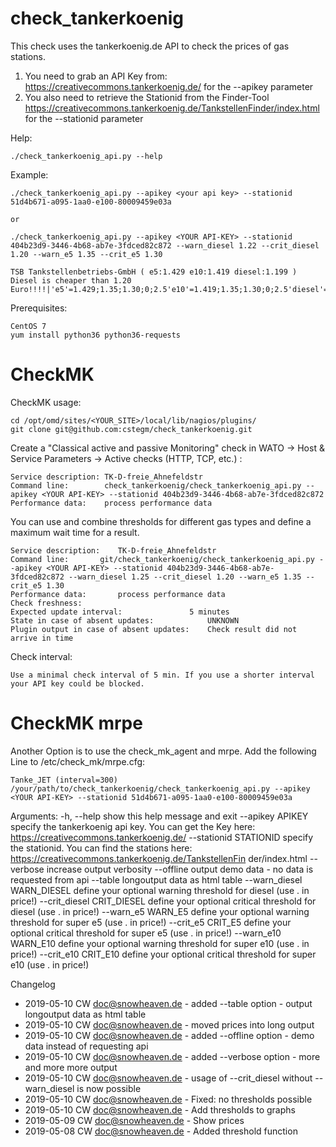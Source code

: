# check_tankerkoenig

This check uses the tankerkoenig.de API to check the prices of gas stations. 
1. You need to grab an API Key from: https://creativecommons.tankerkoenig.de/ for the --apikey parameter
2. You also need to retrieve the Stationid from the Finder-Tool https://creativecommons.tankerkoenig.de/TankstellenFinder/index.html for the --stationid parameter


Help:
```
./check_tankerkoenig_api.py --help

```

Example:
```
./check_tankerkoenig_api.py --apikey <your api key> --stationid 51d4b671-a095-1aa0-e100-80009459e03a

or

./check_tankerkoenig_api.py --apikey <YOUR API-KEY> --stationid 404b23d9-3446-4b68-ab7e-3fdced82c872 --warn_diesel 1.22 --crit_diesel 1.20 --warn_e5 1.35 --crit_e5 1.30

TSB Tankstellenbetriebs-GmbH ( e5:1.429 e10:1.419 diesel:1.199 ) Diesel is cheaper than 1.20 Euro!!!!|'e5'=1.429;1.35;1.30;0;2.5'e10'=1.419;1.35;1.30;0;2.5'diesel'=1.199;1.22;1.20;0;2.5
```

Prerequisites:
```
CentOS 7
yum install python36 python36-requests
```

# CheckMK

CheckMK usage:
```
cd /opt/omd/sites/<YOUR_SITE>/local/lib/nagios/plugins/
git clone git@github.com:cstegm/check_tankerkoenig.git
```

Create a "Classical active and passive Monitoring" check in WATO -> Host & Service Parameters -> Active checks (HTTP, TCP, etc.) :
```
Service description: TK-D-freie_Ahnefeldstr
Command line: 	     check_tankerkoenig/check_tankerkoenig_api.py --apikey <YOUR API-KEY> --stationid 404b23d9-3446-4b68-ab7e-3fdced82c872
Performance data:    process performance data
```

You can use and combine thresholds for different gas types and define a maximum wait time for a result.
```
Service description: 	TK-D-freie_Ahnefeldstr
Command line: 		git/check_tankerkoenig/check_tankerkoenig_api.py --apikey <YOUR API-KEY> --stationid 404b23d9-3446-4b68-ab7e-3fdced82c872 --warn_diesel 1.25 --crit_diesel 1.20 --warn_e5 1.35 --crit_e5 1.30
Performance data: 		process performance data
Check freshness: 	
Expected update interval: 				5 minutes
State in case of absent updates: 			UNKNOWN
Plugin output in case of absent updates: 	Check result did not arrive in time
```

Check interval:
```--apikey <YOUR API-KEY>
Use a minimal check interval of 5 min. If you use a shorter interval your API key could be blocked.
```
# CheckMK mrpe
Another Option is to use the check_mk_agent and mrpe. Add the following Line to /etc/check_mk/mrpe.cfg:
```
Tanke_JET (interval=300) /your/path/to/check_tankerkoenig/check_tankerkoenig_api.py --apikey <YOUR API-KEY> --stationid 51d4b671-a095-1aa0-e100-80009459e03a
```

Arguments:
  -h, --help            show this help message and exit
  --apikey APIKEY       specify the tankerkoenig api key. You can get the Key
                        here: https://creativecommons.tankerkoenig.de/
  --stationid STATIONID
                        specify the stationid. You can find the stations here:
                        https://creativecommons.tankerkoenig.de/TankstellenFin
                        der/index.html
  --verbose             increase output verbosity
  --offline             output demo data - no data is requested from api
  --table               longoutput data as html table
  --warn_diesel WARN_DIESEL
                        define your optional warning threshold for diesel (use
                        . in price!)
  --crit_diesel CRIT_DIESEL
                        define your optional critical threshold for diesel
                        (use . in price!)
  --warn_e5 WARN_E5     define your optional warning threshold for super e5
                        (use . in price!)
  --crit_e5 CRIT_E5     define your optional critical threshold for super e5
                        (use . in price!)
  --warn_e10 WARN_E10   define your optional warning threshold for super e10
                        (use . in price!)
  --crit_e10 CRIT_E10   define your optional critical threshold for super e10
                        (use . in price!)

Changelog
- 2019-05-10 CW <doc@snowheaven.de> - added --table option - output longoutput data as html table
- 2019-05-10 CW <doc@snowheaven.de> - moved prices into long output
- 2019-05-10 CW <doc@snowheaven.de> - added --offline option - demo data instead of requesting api
- 2019-05-10 CW <doc@snowheaven.de> - added --verbose option - more and more more output
- 2019-05-10 CW <doc@snowheaven.de> - usage of --crit_diesel without --warn_diesel is now possible
- 2019-05-10 CW <doc@snowheaven.de> - Fixed: no thresholds possible
- 2019-05-10 CW <doc@snowheaven.de> - Add thresholds to graphs
- 2019-05-09 CW <doc@snowheaven.de> - Show prices
- 2019-05-08 CW <doc@snowheaven.de> - Added threshold function
